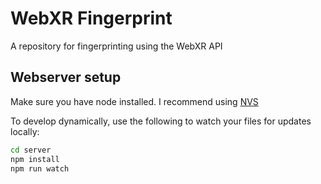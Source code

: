 # WebXR Fingerprint
A repository for fingerprinting using the WebXR API

## Webserver setup
Make sure you have node installed. I recommend using [NVS](https://github.com/jasongin/nvs)

To develop dynamically, use the following to watch your files for updates locally:

```bash
cd server
npm install
npm run watch
```